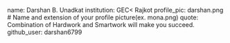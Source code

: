 name: Darshan B. Unadkat
institution: GEC< Rajkot
profile_pic: darshan.png # Name and extension of your profile picture(ex. mona.png)
quote: Combination of Hardwork and Smartwork will make you succeed.
github_user: darshan6799

